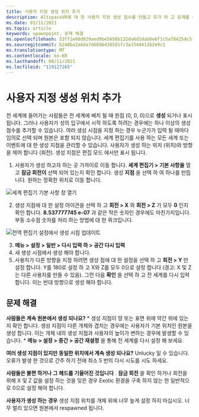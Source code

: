 ```yaml
---
title: 사용자 지정 생성 위치 추가
description: AltspaceVR에 대 한 사용자 지정 생성 점수를 만들고 추가 하 고 문제를 해결 하는 방법에 대해 알아봅니다.
ms.date: 03/11/2021
ms.topic: article
keywords: spawnpoint, 문제 해결
ms.openlocfilehash: 53ff2e60d929aed9be5650b132da6d1dab8e6f1c5a78425dc5f17c10f2c4dfdb
ms.sourcegitcommit: b248ba2a6da7d669b430581fc3a1544413b2e9c1
ms.translationtype: MT
ms.contentlocale: ko-KR
ms.lasthandoff: 08/11/2021
ms.locfileid: "119127265"
---
```

# <a name="adding-custom-spawn-points"></a>사용자 지정 생성 위치 추가

전 세계에 들어가는 사람들은 전 세계에 배치 될 때 원점 (0, 0, 0)으로 **생성** 되거나 표시 됩니다. 그러나 사용자가 성의 입구에서 시작 하도록 하려는 경우에는 하나 이상의 생성 점수를 추가할 수 있습니다. 여러 생성 시점을 지정 하는 경우 누군가가 입력 될 때마다 임의로 선택 되며 원본은 포함 되지 않습니다. 세계 편집기를 사용 하는 모든 세계 또는 이벤트에 대 한 생성 지점을 관리할 수 있습니다. 사용자가 생성 하는 위치 (위치)와 방향을 제어 합니다 (회전). 생성 지점은 편집 모드 에서만 표시 됩니다. 

1. 사용자가 생성 하고자 하는 곳 가까이로 이동 합니다. **세계 편집기 > 기본 사항을** 열고 **잠금 회전이** 선택 되어 있는지 확인 합니다. 생성 **지점** 을 선택 하 여 하나를 만듭니다. 원하는 정확한 위치로 이동 합니다.

![세계 편집기 기본 사항 창 열기](images/spawn-points-img-01.png)

2. 생성 지점에 대 한 설정 아이콘을 선택 하 고 **회전 > X** 와 **회전 > Z** 가 모두 **0** 인지 확인 합니다. **8.537777745 e-07** 과 같은 작은 숫자인 경우에도 마찬가지입니다. 부동 소수점 숫자를 처리 하는 방법에 대 한 쿼크입니다.

![전역 편집기 설정에서 생성 시점 업데이트](images/spawn-points-img-02.png)

3. **메뉴 > 설정 > 일반 > 다시 입력 하 > 공간 다시 입력**
4. 새 생성 시점에서 생성 해야 합니다.
5. 사용자가 다른 방향을 지정 하려면 생성 점에 대 한 설정을 선택 하 고 **회전 > Y** 만 설정 합니다. Y를 180로 설정 하 고 X와 Z를 모두 0으로 설정 합니다 (경고: X 및 Z는 다른 사용자를 만들 수 있음). 그런 다음 **확인** 을 선택 하 고 전 세계를 다시 입력 합니다. 이는 반대 방향으로 생성 해야 합니다. 

## <a name="troubleshooting"></a>문제 해결

**사람들은 계속 원본에서 생성 되나요?**
    * 생성 지점이 땅 또는 표면 위에 약간 위에 있는지 확인 합니다. 생성 지점이 다른 개체와 겹치는 경우에는 사용자가 기본 위치인 원본을 생성 합니다. 이는 개체 내의 생성 지점과 사용자의 높이가 변하는 경우에 발생할 수 있습니다. 
    * **메뉴 > 설정 > 중간 > 공간 재설정** 을 통해 전 세계를 다시 설정 해 보세요.

**여러 생성 지점이 있지만 동일한 위치에서 계속 생성 되나요?**
Unlucky 일 수 있습니다. 오류가 발생 한 것으로 간주 하기 전에 최소 5 번의 다시 시도를 시도 하세요. 

**사람들은 불편 하거나 그 헤드를 기울어진 것입니다** . **잠금 회전** 을 확인 하거나 회전을 위해 X 및 Z 값을 설정 하는 것을 잊은 경우 Exotic 환경을 구축 하지 않는 한 일반적으로 0으로 설정 해야 합니다. 

**사용자가 생성 하는 경우**
생성 지점 위치를 개체 위에 너무 높게 설정 하지 마십시오. 너무 멀리 있으면 원본에서 respawned 됩니다.